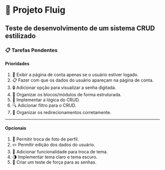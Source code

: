  # 🚀 Projeto Fluig

## Teste de desenvolvimento de um sistema CRUD estilizado

### 📋 Tarefas Pendentes

#### Prioridades
1. 🚪 Exibir a página de conta apenas se o usuário estiver logado.  
2. 📋 Fazer com que os dados do usuário apareçam na página de conta.  
3. 🔒 Adicionar opção para visualizar a senha digitada.  
4. 🧩 Organizar os blocos/módulos de forma estruturada.  
5. 🔄 Implementar a lógica do CRUD.  
6. 🔍 Adicionar filtro para o CRUD.  
7. 🧭 Organizar os redirecionamentos corretamente.  

---

#### Opcionais
1. 📸 Permitir troca de foto de perfil.  
2. ✏️ Permitir edição dos dados do usuário.  
3. 🎨 Adicionar funcionalidade para troca de tema.  
4. 🌗 Implementar tema claro e tema escuro.  
5. 🔐 Criar um teste de força para as senhas.  
